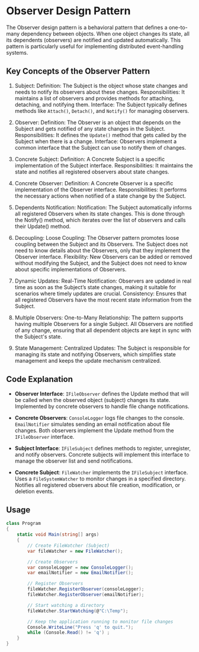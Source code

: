 ﻿# Observer Design Pattern
The Observer design pattern is a behavioral pattern that defines a one-to-many dependency between objects. When one object changes its state, all its dependents (observers) are notified and updated automatically. This pattern is particularly useful for implementing distributed event-handling systems.

## Key Concepts of the Observer Pattern
1. Subject:
Definition: The Subject is the object whose state changes and needs to notify its observers about these changes.
Responsibilities: It maintains a list of observers and provides methods for attaching, detaching, and notifying them.
Interface: The Subject typically defines methods like `Attach()`, `Detach()`, and `Notify()` for managing observers.

2. Observer:
Definition: The Observer is an object that depends on the Subject and gets notified of any state changes in the Subject.
Responsibilities: It defines the `Update()` method that gets called by the Subject when there is a change.
Interface: Observers implement a common interface that the Subject can use to notify them of changes.

3. Concrete Subject:
Definition: A Concrete Subject is a specific implementation of the Subject interface.
Responsibilities: It maintains the state and notifies all registered observers about state changes.

4. Concrete Observer:
Definition: A Concrete Observer is a specific implementation of the Observer interface.
Responsibilities: It performs the necessary actions when notified of a state change by the Subject.

5. Dependents Notification:
Notification: The Subject automatically informs all registered Observers when its state changes. This is done through the Notify() method, which iterates over the list of observers and calls their Update() method.

6. Decoupling:
Loose Coupling: The Observer pattern promotes loose coupling between the Subject and its Observers. The Subject does not need to know details about the Observers, only that they implement the Observer interface.
Flexibility: New Observers can be added or removed without modifying the Subject, and the Subject does not need to know about specific implementations of Observers.

7. Dynamic Updates:
Real-Time Notification: Observers are updated in real time as soon as the Subject’s state changes, making it suitable for scenarios where timely updates are crucial.
Consistency: Ensures that all registered Observers have the most recent state information from the Subject.

8. Multiple Observers:
One-to-Many Relationship: The pattern supports having multiple Observers for a single Subject. All Observers are notified of any change, ensuring that all dependent objects are kept in sync with the Subject's state.

9. State Management:
Centralized Updates: The Subject is responsible for managing its state and notifying Observers, which simplifies state management and keeps the update mechanism centralized.

## Code Explanation
* **Observer Interface**:
`IFileObserver` defines the Update method that will be called when the observed object (subject) changes its state.
Implemented by concrete observers to handle file change notifications.

* **Concrete Observers**:
`ConsoleLogger` logs file changes to the console.
`EmailNotifier` simulates sending an email notification about file changes.
Both observers implement the Update method from the `IFileObserver` interface.

* **Subject Interface**:
`IFileSubject` defines methods to register, unregister, and notify observers.
Concrete subjects will implement this interface to manage the observer list and send notifications.

* **Concrete Subject**:
`FileWatcher` implements the `IFileSubject` interface.
Uses a `FileSystemWatcher` to monitor changes in a specified directory.
Notifies all registered observers about file creation, modification, or deletion events.

## Usage
```csharp
class Program
{
    static void Main(string[] args)
    {
        // Create FileWatcher (Subject)
        var fileWatcher = new FileWatcher();

        // Create Observers
        var consoleLogger = new ConsoleLogger();
        var emailNotifier = new EmailNotifier();

        // Register Observers
        fileWatcher.RegisterObserver(consoleLogger);
        fileWatcher.RegisterObserver(emailNotifier);

        // Start watching a directory
        fileWatcher.StartWatching(@"C:\Temp");

        // Keep the application running to monitor file changes
        Console.WriteLine("Press 'q' to quit.");
        while (Console.Read() != 'q') ;
    }
}
```